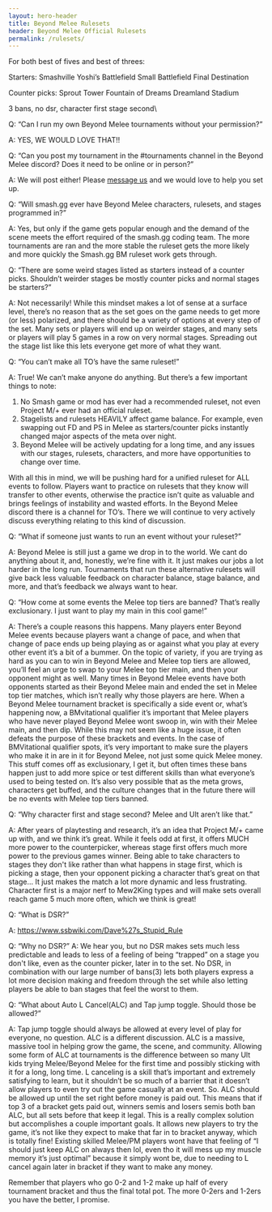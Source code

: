 ```yaml
---
layout: hero-header
title: Beyond Melee Rulesets
header: Beyond Melee Official Rulesets
permalink: /rulesets/
---
```

For both best of fives and best of threes:

Starters:
Smashville
Yoshi’s
Battlefield
Small Battlefield
Final Destination

Counter picks:
Sprout Tower
Fountain of Dreams
Dreamland
Stadium

3 bans, no dsr, character first stage second\

Q: “Can I run my own Beyond Melee tournaments without your permission?”

A: YES, WE WOULD LOVE THAT!!

Q: “Can you post my tournament in the #tournaments channel in the Beyond Melee discord? Does it need to be online or in person?”

A: We will post either! Please [message us](https://beyondmelee.com/discord/) and we would love to help you set up.

Q: “Will smash.gg ever have Beyond Melee characters, rulesets, and stages programmed in?”

A: Yes, but only if the game gets popular enough and the demand of the scene meets the effort required of the smash.gg coding team.
The more tournaments are ran and the more stable the ruleset gets the more likely and more quickly the Smash.gg BM ruleset work gets through.

Q: “There are some weird stages listed as starters instead of a counter picks. Shouldn’t weirder stages be mostly counter picks and normal stages be starters?”

A: Not necessarily! While this mindset makes a lot of sense at a surface level, there’s no reason that as the set goes on the game needs to get more (or less) polarized, and there should be a variety of options at every step of the set. Many sets or players will end up on weirder stages, and many sets or players will play 5 games in a row on very normal stages. Spreading out the stage list like this lets everyone get more of what they want.


Q: “You can’t make all TO’s have the same ruleset!”

A: True! We can’t make anyone do anything.
But there’s a few important things to note:

1. No Smash game or mod has ever had a recommended ruleset, not even Project M/+ ever had an official ruleset.
2. Stagelists and rulesets HEAVILY affect game balance. For example, even swapping out FD and PS in Melee as starters/counter picks instantly changed major aspects of the meta over night.
3. Beyond Melee will be actively updating for a long time, and any issues with our stages, rulesets, characters, and more have opportunities to change over time.

With all this in mind, we will be pushing hard for a unified ruleset for ALL events to follow.
Players want to practice on rulesets that they know will transfer to other events, otherwise the practice isn’t quite as valuable and brings feelings of instability and wasted efforts.
In the Beyond Melee discord there is a channel for TO’s. There we will continue to very actively discuss everything relating to this kind of discussion.

Q: “What if someone just wants to run an event without your ruleset?”

A: Beyond Melee is still just a game we drop in to the world. We cant do anything about it, and, honestly, we’re fine with it. It just makes our jobs a lot harder in the long run.
Tournaments that run these alternative rulesets will give back less valuable feedback on character balance, stage balance, and more, and that’s feedback we always want to hear.

Q: “How come at some events the Melee top tiers are banned? That’s really exclusionary. I just want to play my main in this cool game!”

A: There’s a couple reasons this happens.
Many players enter Beyond Melee events because players want a change of pace, and when that change of pace ends up being playing as or against what you play at every other event it’s a bit of a bummer.
On the topic of variety, if you are trying as hard as you can to win in Beyond Melee and Melee top tiers are allowed, you’ll feel an urge to swap to your Melee top tier main, and then your opponent might as well. Many times in Beyond Melee events have both opponents started as their Beyond Melee main and ended the set in Melee top tier matches, which isn’t really why those players are here.
When a Beyond Melee tournament bracket is specifically a side event or, what’s happening now, a BMvitational qualifier it’s important that Melee players who have never played Beyond Melee wont swoop in, win with their Melee main, and then dip. While this may not seem like a huge issue, it often defeats the purpose of these brackets and events. In the case of BMVitational qualifier spots, it’s very important to make sure the players who make it in are in it for Beyond Melee, not just some quick Melee money.
This stuff comes off as exclusionary, I get it, but often times these bans happen just to add more spice or test different skills than what everyone’s used to being tested on. It’s also very possible that as the meta grows, characters get buffed, and the culture changes that in the future there will be no events with Melee top tiers banned.

Q: “Why character first and stage second? Melee and Ult aren’t like that.”

A: After years of playtesting and research, it’s an idea that Project M/+ came up with, and we think it’s great. While it feels odd at first, it offers MUCH more power to the counterpicker, whereas stage first offers much more power to the previous games winner. Being able to take characters to stages they don't like rather than what happens in stage first, which is picking a stage, then your opponent picking a character that’s great on that stage... It just makes the match a lot more dynamic and less frustrating.
Character first is a major nerf to Mew2King types and will make sets overall reach game 5 much more often, which we think is great!

Q: “What is DSR?”

A: https://www.ssbwiki.com/Dave%27s_Stupid_Rule

Q: “Why no DSR?”
A: We hear you, but no DSR makes sets much less predictable and leads to less of a feeling of being “trapped” on a stage you don't like, even as the counter picker, later in to the set. No DSR, in combination with our large number of bans(3) lets both players express a lot more decision making and freedom through the set while also letting players be able to ban stages that feel the worst to them.

Q: “What about Auto L Cancel(ALC) and Tap jump toggle. Should those be allowed?”

A: Tap jump toggle should always be allowed at every level of play for everyone, no question.
ALC is a different discussion.
ALC is a massive, massive tool in helping grow the game, the scene, and community. Allowing some form of ALC at tournaments is the difference between so many Ult kids trying Melee/Beyond Melee for the first time and possibly sticking with it for a long, long time.
L canceling is a skill that’s important and extremely satisfying to learn, but it shouldn’t be so much of a barrier that it doesn’t allow players to even try out the game casually at an event.
So.
ALC should be allowed up until the set right before money is paid out. This means that if top 3 of a bracket gets paid out, winners semis and losers semis both ban ALC, but all sets before that keep it legal.
This is a really complex solution but accomplishes a couple important goals.
It allows new players to try the game, it’s not like they expect to make that far in to bracket anyway, which is totally fine!
Existing skilled Melee/PM players wont have that feeling of “I should just keep ALC on always then lol, even tho it will mess up my muscle memory it’s just optimal” because it simply wont be, due to needing to L cancel again later in bracket if they want to make any money.

Remember that players who go 0-2 and 1-2 make up half of every tournament bracket and thus the final total pot. The more 0-2ers and 1-2ers you have the better, I promise.
